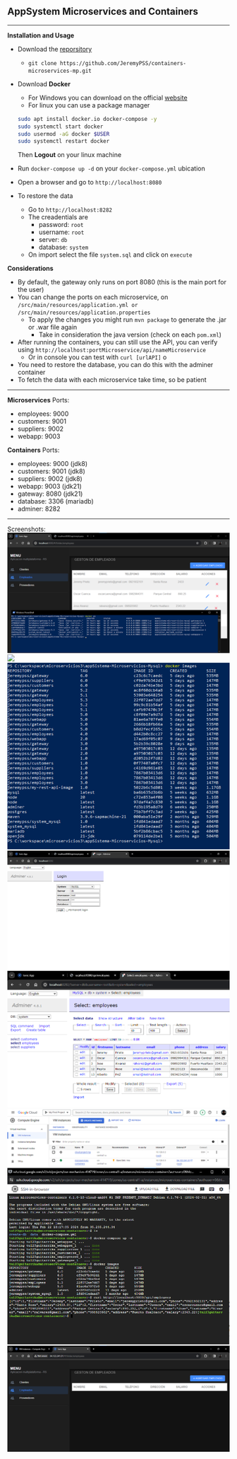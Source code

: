 ## AppSystem Microservices and Containers

***

**Installation and Usage**
- Download the [reporsitory](https://github.com/JeremyPSS/containers-microservices-mp.git)
  - `git clone https://github.com/JeremyPSS/containers-microservices-mp.git`
- Download **Docker**
  - For Windows you can download on the official [website](https://docs.docker.com/desktop/install/windows-install/)
  - For linux you can use a package manager
  ```bash
  sudo apt install docker.io docker-compose -y
  sudo systemctl start docker
  sudo usermod -aG docker $USER
  sudo systemctl restart docker
  ```
  Then **Logout** on your linux machine

- Run `docker-compose up -d` on your `docker-compose.yml` ubication
- Open a browser and go to `http://localhost:8080`
- To restore the data
  -  Go to `http://localhost:8282`
  -  The creadentials are
     - password: `root`
     - username: `root`
     - server: `db`
     - database: `system`
  - On import select the file `system.sql` and click on `execute`

**Considerations**
- By default, the gateway only runs on port 8080 (this is the main port for the user)
- You can change the ports on each microservice, on `/src/main/resources/application.yml or /src/main/resources/application.properties`
  - To apply the changes you might run `mvn package` to generate the .jar or .war file again
    - Take in consideration the java version (check on each `pom.xml`)
- After running the containers, you can still use the API, you can verify using `http://localhost:portMicroservice/api/nameMicroservice`
  - Or in console you can test with `curl [urlAPI]` o
- You need to restore the database, you can do this with the adminer container
- To fetch the data with each microservice take time, so be patient


***

**Microservices**
Ports:
- employees: 9000
- customers: 9001
- suppliers: 9002
- webapp:    9003

**Containers**
Ports:
- employees: 9000 (jdk8)
- customers: 9001 (jdk8)
- suppliers: 9002 (jdk8)
- webapp:    9003 (jdk21)
- gateway:   8080 (jdk21)
- database:  3306 (mariadb)
- adminer:   8282

***

Screenshots:
![](Screenshot-01.png)
![](Screenshot-03.png)
![](Screenshot-05.png)
![](Screenshot-06.png)
![](Screenshot-07.png)
![](Screenshot-08.png)
![](Screenshot-9.png)
![](Screenshot-10.png)